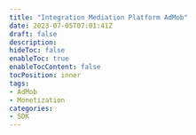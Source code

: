 ```yaml
---
title: "Integration Mediation Platform AdMob"
date: 2023-07-05T07:01:41Z
draft: false
description: 
hideToc: false
enableToc: true
enableTocContent: false
tocPosition: inner
tags:
- AdMob
- Monetization
categories:
- SDK
---
```


## 

